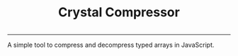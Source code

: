 <h1 align="center">
   Crystal Compressor
</h1>

<p align="center">
<img src="" alt="" border="0">
</p>

---

A simple tool to compress and decompress typed arrays in JavaScript. 

```ts



```